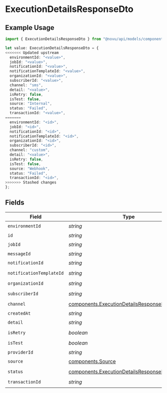 # ExecutionDetailsResponseDto

## Example Usage

```typescript
import { ExecutionDetailsResponseDto } from "@novu/api/models/components";

let value: ExecutionDetailsResponseDto = {
<<<<<<< Updated upstream
  environmentId: "<value>",
  jobId: "<value>",
  notificationId: "<value>",
  notificationTemplateId: "<value>",
  organizationId: "<value>",
  subscriberId: "<value>",
  channel: "sms",
  detail: "<value>",
  isRetry: false,
  isTest: false,
  source: "Internal",
  status: "Failed",
  transactionId: "<value>",
=======
  environmentId: "<id>",
  jobId: "<id>",
  notificationId: "<id>",
  notificationTemplateId: "<id>",
  organizationId: "<id>",
  subscriberId: "<id>",
  channel: "custom",
  detail: "<value>",
  isRetry: false,
  isTest: false,
  source: "Webhook",
  status: "Failed",
  transactionId: "<id>",
>>>>>>> Stashed changes
};
```

## Fields

| Field                                                                                                          | Type                                                                                                           | Required                                                                                                       | Description                                                                                                    |
| -------------------------------------------------------------------------------------------------------------- | -------------------------------------------------------------------------------------------------------------- | -------------------------------------------------------------------------------------------------------------- | -------------------------------------------------------------------------------------------------------------- |
| `environmentId`                                                                                                | *string*                                                                                                       | :heavy_check_mark:                                                                                             | N/A                                                                                                            |
| `id`                                                                                                           | *string*                                                                                                       | :heavy_minus_sign:                                                                                             | N/A                                                                                                            |
| `jobId`                                                                                                        | *string*                                                                                                       | :heavy_check_mark:                                                                                             | N/A                                                                                                            |
| `messageId`                                                                                                    | *string*                                                                                                       | :heavy_minus_sign:                                                                                             | N/A                                                                                                            |
| `notificationId`                                                                                               | *string*                                                                                                       | :heavy_check_mark:                                                                                             | N/A                                                                                                            |
| `notificationTemplateId`                                                                                       | *string*                                                                                                       | :heavy_check_mark:                                                                                             | N/A                                                                                                            |
| `organizationId`                                                                                               | *string*                                                                                                       | :heavy_check_mark:                                                                                             | N/A                                                                                                            |
| `subscriberId`                                                                                                 | *string*                                                                                                       | :heavy_check_mark:                                                                                             | N/A                                                                                                            |
| `channel`                                                                                                      | [components.ExecutionDetailsResponseDtoChannel](../../models/components/executiondetailsresponsedtochannel.md) | :heavy_check_mark:                                                                                             | N/A                                                                                                            |
| `createdAt`                                                                                                    | *string*                                                                                                       | :heavy_minus_sign:                                                                                             | N/A                                                                                                            |
| `detail`                                                                                                       | *string*                                                                                                       | :heavy_check_mark:                                                                                             | N/A                                                                                                            |
| `isRetry`                                                                                                      | *boolean*                                                                                                      | :heavy_check_mark:                                                                                             | N/A                                                                                                            |
| `isTest`                                                                                                       | *boolean*                                                                                                      | :heavy_check_mark:                                                                                             | N/A                                                                                                            |
| `providerId`                                                                                                   | *string*                                                                                                       | :heavy_minus_sign:                                                                                             | N/A                                                                                                            |
| `source`                                                                                                       | [components.Source](../../models/components/source.md)                                                         | :heavy_check_mark:                                                                                             | N/A                                                                                                            |
| `status`                                                                                                       | [components.ExecutionDetailsResponseDtoStatus](../../models/components/executiondetailsresponsedtostatus.md)   | :heavy_check_mark:                                                                                             | N/A                                                                                                            |
| `transactionId`                                                                                                | *string*                                                                                                       | :heavy_check_mark:                                                                                             | N/A                                                                                                            |